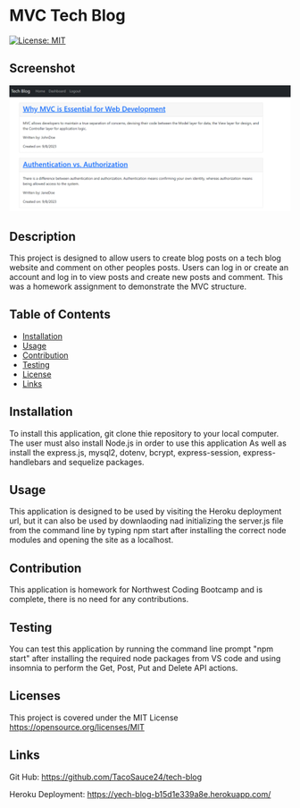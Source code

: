 # MVC Tech Blog
[![License: MIT](https://img.shields.io/badge/License-MIT-yellow.svg)](https://opensource.org/licenses/MIT)

## Screenshot
![Tech Blog Preview](/public/images/techblog-screenshot.PNG)


## Description
This project is designed to allow users to create blog posts on a tech blog website and comment on other peoples posts. Users can log in or create an account and log in to view posts and create new posts and comment. This was a homework assignment to demonstrate the MVC structure.

## Table of Contents
  - [Installation](#installation)
  - [Usage](#usage)
  - [Contribution](#contribution)
  - [Testing](#testing)
  - [License](#license)
  - [Links](#Links)

 ## Installation 
 To install this application, git clone thie repository to your local computer. The user must also install Node.js in order to use this application As well as install the express.js, mysql2, dotenv, bcrypt, express-session, express-handlebars and sequelize packages.

 ## Usage
This application is designed to be used by visiting the Heroku deployment url, but it can also be used by downlaoding nad initializing the server.js file from the command line by typing npm start after installing the correct node modules and opening the site as a localhost. 

## Contribution
This application is homework for Northwest Coding Bootcamp and is complete, there is no need for any contributions.

## Testing
You can test this application  by running the command line prompt "npm start" after installing the required node packages from VS code and using insomnia to perform the Get, Post, Put and Delete API actions. 

## Licenses
This project is covered under the MIT License
https://opensource.org/licenses/MIT

## Links
Git Hub: https://github.com/TacoSauce24/tech-blog

Heroku Deployment: https://yech-blog-b15d1e339a8e.herokuapp.com/